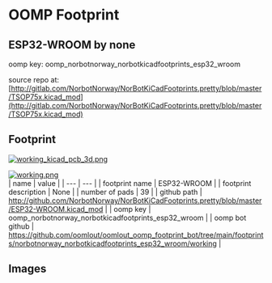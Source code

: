 # OOMP Footprint  
## ESP32-WROOM  by none  
  
oomp key: oomp_norbotnorway_norbotkicadfootprints_esp32_wroom  
  
source repo at: [http://gitlab.com/NorbotNorway/NorBotKiCadFootprints.pretty/blob/master/TSOP75x.kicad_mod](http://gitlab.com/NorbotNorway/NorBotKiCadFootprints.pretty/blob/master/TSOP75x.kicad_mod)  
## Footprint  
  
[![working_kicad_pcb_3d.png](working_kicad_pcb_3d_600.png)](working_kicad_pcb_3d.png)  
  
[![working.png](working_600.png)](working.png)  
| name | value | 
| --- | --- | 
| footprint name | ESP32-WROOM | 
| footprint description | None | 
| number of pads | 39 | 
| github path | http://github.com/NorbotNorway/NorBotKiCadFootprints.pretty/blob/master/ESP32-WROOM.kicad_mod | 
| oomp key | oomp_norbotnorway_norbotkicadfootprints_esp32_wroom | 
| oomp bot github | https://github.com/oomlout/oomlout_oomp_footprint_bot/tree/main/footprints/norbotnorway_norbotkicadfootprints_esp32_wroom/working | 
## Images  
